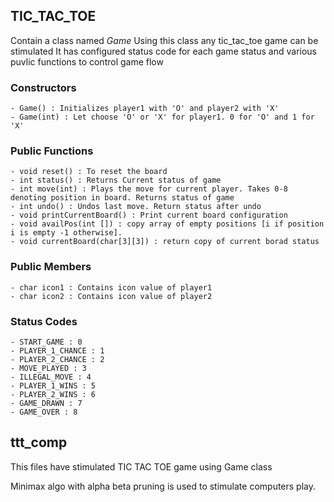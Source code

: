 ## TIC_TAC_TOE

Contain a class named _Game_
Using this class any tic_tac_toe game can be stimulated
It has configured status code for each game status and various puvlic functions to control game flow

### Constructors

    - Game() : Initializes player1 with 'O' and player2 with 'X'
    - Game(int) : Let choose 'O' or 'X' for player1. 0 for 'O' and 1 for 'X'

### Public Functions

    - void reset() : To reset the board
    - int status() : Returns Current status of game
    - int move(int) : Plays the move for current player. Takes 0-8 denoting position in board. Returns status of game
    - int undo() : Undos last move. Return status after undo
    - void printCurrentBoard() : Print current board configuration
    - void availPos(int []) : copy array of empty positions [i if position i is empty -1 otherwise].
    - void currentBoard(char[3][3]) : return copy of current borad status

### Public Members

    - char icon1 : Contains icon value of player1
    - char icon2 : Contains icon value of player2

### Status Codes

    - START_GAME : 0
    - PLAYER_1_CHANCE : 1
    - PLAYER_2_CHANCE : 2
    - MOVE_PLAYED : 3
    - ILLEGAL_MOVE : 4
    - PLAYER_1_WINS : 5
    - PLAYER_2_WINS : 6
    - GAME_DRAWN : 7
    - GAME_OVER : 8

## ttt_comp

This files have stimulated TIC TAC TOE game using Game class

Minimax algo with alpha beta pruning is used to stimulate computers play.
